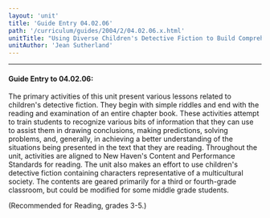 ```yaml
---
layout: 'unit'
title: 'Guide Entry 04.02.06'
path: '/curriculum/guides/2004/2/04.02.06.x.html'
unitTitle: "Using Diverse Children's Detective Fiction to Build Comprehension Skills"
unitAuthor: 'Jean Sutherland'
---
```


<body>
<hr/>
 <h4>
  Guide Entry to 04.02.06:
 </h4>
 <p>
  The primary activities of this unit present various lessons related to children's detective fiction. They begin with simple riddles and end with the reading and examination of an entire chapter book. These activities attempt to train students to recognize various bits of information that they can use to assist them in drawing conclusions, making predictions, solving problems, and, generally, in achieving a better understanding of the situations being presented in the text that they are reading. Throughout the unit, activities are aligned to New Haven's Content and Performance Standards for reading. The unit also makes an effort to use children's detective fiction containing characters representative of a multicultural society. The contents are geared primarily for a third or fourth-grade classroom, but could be modified for some middle grade students.
 </p>
<p>
  (Recommended for Reading, grades 3-5.)
 </p>

</body>
